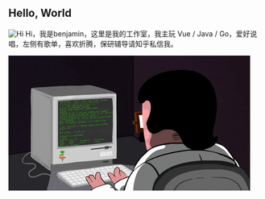 ## Hello, World

<img src='https://qpluspicture.oss-cn-beijing.aliyuncs.com/6LjjQA/Hi.gif' alt='Hi' width="24"/> Hi，我是benjamin，这里是我的工作室，我主玩 Vue / Java / Go，爱好说唱，左侧有歌单，喜欢折腾，保研辅导请知乎私信我。

 <img src="/images/coding.gif" /><br>